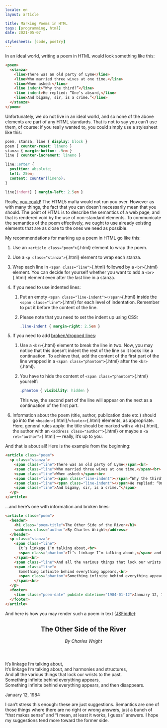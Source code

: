```yaml
---
locale: en
layout: article

title: Marking Poems in HTML
tags: [programming, html]
date: 2021-05-07

stylesheets: [code, poetry]
---
```


In an ideal world, writing a poem in HTML would look something like this:

```html
<poem>
  <stanza>
    <line>There was an old party of Lyme</line>
    <line>Who married three wives at one time.</line>
    <line>When asked:</line>
    <line indent>“Why the third?”</line>
    <line indent>He replied: “One’s absurd,</line>
    <line>And bigamy, sir, is a crime.”</line>
  </stanza>
</poem>
```

Unfortunately, we do not live in an ideal world, and so none of the above elements are part of any HTML standards. That is not to say you can’t use them, of course: if you really wanted to, you could simply use a stylesheet like this:

```css
poem, stanza, line { display: block }
poem { counter-reset: lineno }
stanza { margin-bottom: .9em }
line { counter-increment: lineno }

line::after {
  position: absolute;
  left: 25em;
  content: counter(lineno);
}

line[indent] { margin-left: 2.5em }
```

Really, [you could](https://jsfiddle.net/tadeassoucek/dwkvh9uo/)! The HTML5 mafia would not run you over. However as with many things, the fact that you can doesn’t necessarily mean that you should. The point of HTML is to describe the semantics of a web page, and that is rendered void by the use of non-standard elements. To communicate the semantics of the poem effectively, we ought to use already existing elements that are as close to the ones we need as possible.

My recommendations for marking up a poem in HTML go like this:

1. Use an `<article class="poem">`{.html} element to wrap the poem.

2. Use a `<p class="stanza">`{.html} element to wrap each stanza.

3. Wrap each line in `<span class="line">`{.html} followed by a `<br>`{.html} element. You can decide for yourself whether you want to add a `<br>`{.html} element even after the last line in a stanza.

4. If you need to use indented lines:
   1. Put an empty `<span class="line-indent"></span>`{.html} inside the `<span class="line">`{.html} for each level of indentation. Remember to put it before the content of the line.

   2. Please note that you need to set the indent up using CSS:
      ```css
      .line-indent { margin-right: 2.5em }
      ```

5. If you need to add [broken/dropped lines](https://en.wikipedia.org/wiki/Dropped_line):
   1. Use a `<br>`{.html} element to break the line in two. Now, you may notice that this doesn’t indent the rest of the line so it looks like a continuation. To achieve that, add the content of the first part of the line wrapped in a `<span class="phantom">`{.html} after the `<br>`{.html}.

   2. You have to hide the content of `<span class="phantom">`{.html} yourself:
      ```css
      .phantom { visibility: hidden }
      ```
      This way, the second part of the line will appear on the next as a continuation of the first part.

6. Information about the poem (title, author, publication date etc.) should go into the `<header>`{.html}/`<footer>`{.html} elements, as appropriate. Here, general rules apply: the title should be marked with a `<h1>`{.html}, the author with an `<address class="author">`{.html} or maybe a `<a rel="author">`{.html} — really, it’s up to you.

And that is about all! Here is the example from the beginning:

```html
<article class="poem">
  <p class="stanza">
    <span class="line">There was an old party of Lyme</span><br>
    <span class="line">Who married three wives at one time.</span><br>
    <span class="line">When asked:</span><br>
    <span class="line"><span class="line-indent"></span>“Why the third?”</span><br>
    <span class="line"><span class="line-indent"></span>He replied: “One’s absurd,</span><br>
    <span class="line">And bigamy, sir, is a crime.”</span>
  </p>
</article>
```

…and here’s one with information and broken lines:

```html
<article class="poem">
  <header>
    <h1 class="poem-title">The Other Side of the River</h1>
    <address class="author">By Charles Wright</address>
  </header>
  <p class="stanza">
    <span class="line">
      It’s linkage I’m talking about,<br>
      <span class="phantom">It’s linkage I’m talking about,</span> and harmonies and structures,
    </span><br>
    <span class="line">And all the various things that lock our wrists to the past.</span><br>
    <span class="line">
      Something infinite behind everything appears,<br>
      <span class="phantom">Something infinite behind everything appears,</span> and then disappears.
    </span><br>
  </p>
  <footer>
    <time class="poem-date" pubdate datetime="1984-01-12">January 12, 1984</time>
  </footer>
</article>
```

And here is how you may render such a poem in text ([JSFiddle](https://jsfiddle.net/tadeassoucek/qwzv62cs/)):

<article class="poem embedded">
  <header>
    <h1 class="poem-title">The Other Side of the River</h1>
    <address class="author">By Charles Wright</address>
  </header>
  <main>
    <p class="stanza">
      <span class="line">
        It’s linkage I’m talking about,<br>
        <span class="phantom">It’s linkage I’m talking about,</span> and harmonies and structures,
      </span><br>
      <span class="line">And all the various things that lock our wrists to the past.</span><br>
      <span class="line">
        Something infinite behind everything appears,<br>
        <span class="phantom">Something infinite behind everything appears,</span> and then disappears.
      </span><br>
    </p>
  </main>
  <footer>
    <time class="poem-date" pubdate datetime="1984-01-12">January 12, 1984</time>
  </footer>
</article>

I can’t stress this enough: these are just suggestions. Semantics are one of those things where there are no right or wrong answers, just a bunch of “that makes sense” and “I mean, at least it works, I guess” answers. I hope my suggestions tend more toward the former side.
